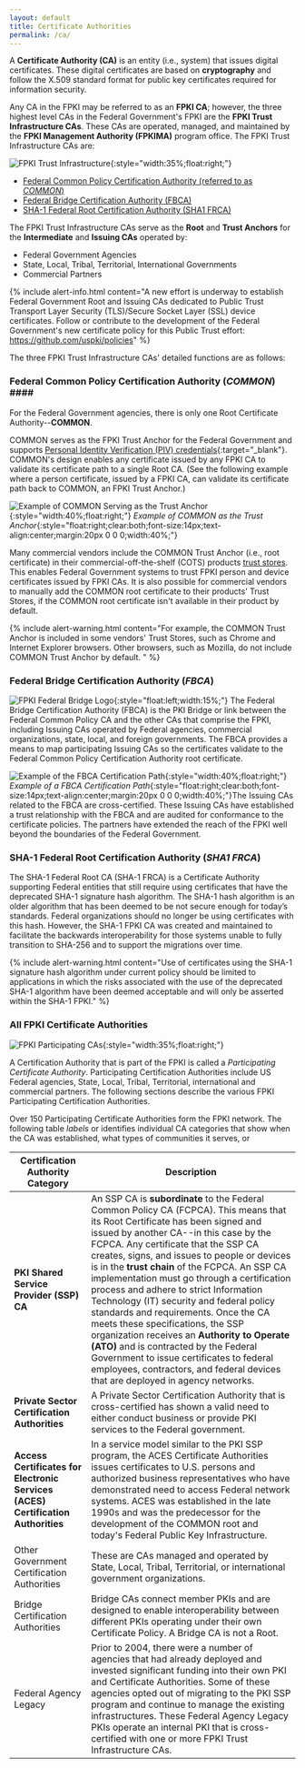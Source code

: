 ```yaml
---
layout: default
title: Certificate Authorities
permalink: /ca/
---
```


A **Certificate Authority (CA)** is an entity (i.e., system) that issues digital certificates. These digital certificates are based on **cryptography** and follow the X.509 standard format for public key certificates required for information security. <!-- Term is "X.509 standard"... Definition correct? -->

Any CA in the FPKI may be referred to as an **FPKI CA**; however, the three highest level CAs in the Federal Government's FPKI are the **FPKI Trust Infrastructure CAs**. These CAs are operated, managed, and maintained by the **FPKI Management Authority (FPKIMA)** program office. The FPKI Trust Infrastructure CAs are:

![FPKI Trust Infrastructure]({{site.baseurl}}/img/fpki_trust_cas.png){:style="width:35%;float:right;"}

* [Federal Common Policy Certification Authority (referred to as _COMMON_)](#federal-common-policy-certification-authority-common)
* [Federal Bridge Certification Authority (FBCA)](#federal-bridge-certification-authority-fbca)
* [SHA-1 Federal Root Certification Authority (SHA1 FRCA)](#sha-1-federal-root-certification-authority-sha1-frca)

The FPKI Trust Infrastructure CAs serve as the **Root** and **Trust Anchors** for the **Intermediate** and **Issuing CAs** operated by:

  * Federal Government Agencies
  * State, Local, Tribal, Territorial, International Governments
  * Commercial Partners  

{% include alert-info.html content="A new effort is underway to establish Federal Government Root and Issuing CAs <!-- In this case, Root is not referring back to the idea that the FPKI Trust Infrastructure CAs are the "Root" as stated above?-->dedicated to Public Trust Transport Layer Security (TLS)/Secure Socket Layer (SSL) device certificates. <!--Suggest adding a lay-person's explanation of how Root and Issuing CAs in this case relate to P.T. TLS/SSL device certicates, what these devices are, and why this is important. -->Follow or contribute to the development of the Federal Government's new certificate policy for this Public Trust effort: https://github.com/uspki/policies" %}

The three FPKI Trust Infrastructure CAs' detailed functions are as follows:

### Federal Common Policy Certification Authority (_COMMON_) #### <!-- What do the 4 hash marks do re: formatting? --> 

For the Federal Government agencies, there is only one Root Certificate Authority--**COMMON**. 

COMMON serves as the FPKI Trust Anchor for the Federal Government and supports [Personal Identity Verification (PIV) credentials](https://piv.idmanagement.gov/#what-is-piv){:target="_blank"}. COMMON's design enables any certificate issued by any FPKI CA to validate its certificate path to a single Root CA. <!-- The uninitiated may not understand what the previous sentence means. Translation for lay audience? -->(See the following example where a person certificate, issued by a FPKI CA, can validate its certificate path back to COMMON, an FPKI Trust Anchor.)

![Example of COMMON Serving as the Trust Anchor]({{site.baseurl}}/img/fcpca-chainV5.png){:style="width:40%;float:right;"}
*Example of COMMON as the Trust Anchor*{:style="float:right;clear:both;font-size:14px;text-align:center;margin:20px 0 0 0;width:40%;"}

Many commercial vendors include the COMMON Trust Anchor (i.e., root certificate) in their commercial-off-the-shelf (COTS) products <!--product(s)? for what?  Give example. --> [trust stores](../truststores/). This enables Federal Government systems to trust FPKI person and device certificates issued by FPKI CAs. It is also possible for commercial vendors to manually add the COMMON root certificate to <!-- Correct? -->their products' Trust Stores, if the COMMON root certificate isn't available in their product by default. <!-- By default = meaning? -->

{% include alert-warning.html content="For example, the COMMON Trust Anchor <!-- Inconsistent terms:  "COMMON root certificate" above vs. "COMMON Trust Anchor" here? -->is included in some vendors' Trust Stores, such as Chrome and Internet Explorer browsers. Other browsers, such as Mozilla, do not include COMMON Trust Anchor by default. " %}

### Federal Bridge Certification Authority (_FBCA_)

![FPKI Federal Bridge Logo]({{site.baseurl}}/img/fbca-logo.png){:style="float:left;width:15%;"}
The Federal Bridge Certification Authority (FBCA) is the PKI Bridge or link between the Federal Common Policy CA and the other CAs that comprise the FPKI, including Issuing CAs operated by Federal agencies, commercial organizations, state, local, and foreign governments. The FBCA provides a means to map participating Issuing CAs so the certificates validate to the Federal Common Policy Certification Authority root certificate.

![Example of the FBCA Certification Path]({{site.baseurl}}/img/fbca-chainV2.png){:style="width:40%;float:right;"}
*Example of a FBCA Certification Path*{:style="float:right;clear:both;font-size:14px;text-align:center;margin:20px 0 0 0;width:40%;"}The Issuing CAs related to the FBCA are cross-certified.  These Issuing CAs have established a trust relationship with the FBCA and are audited for conformance to the certificate policies. The partners have extended the reach of the FPKI well beyond the boundaries of the Federal Government.

### SHA-1 Federal Root Certification Authority (_SHA1 FRCA_)

The SHA-1 Federal Root CA (SHA-1 FRCA) is a Certificate Authority supporting Federal entities that still require using certificates that have the deprecated SHA-1 signature hash algorithm. The SHA-1 hash algorithm is an older algorithm that has been deemed to be not secure enough for today’s standards.  Federal organizations should no longer be using certificates with this hash.  However, the SHA-1 FPKI CA was created and maintained to facilitate the backwards interoperability for those systems unable to fully transition to SHA-256 and to support the migrations over time.

{% include alert-warning.html content="Use of certificates using the SHA-1 signature hash algorithm under current policy should be limited to applications in which the risks associated with the use of the deprecated SHA-1 algorithm have been deemed acceptable and will only be asserted within the SHA-1 FPKI." %}

### All FPKI Certificate Authorities

![FPKI Participating CAs]({{site.baseurl}}/img/participatingCAsV3.png){:style="width:35%;float:right;"}

A Certification Authority that is part of the FPKI is called a *Participating Certificate Authority*. Participating Certification Authorities include US Federal agencies, State, Local, Tribal, Territorial, international and commercial partners. The following sections describe the various FPKI Participating Certification Authorities.

Over 150 Participating Certificate Authorities form the FPKI network. The following table _labels_ or identifies individual CA categories that show when the CA was established, what types of communities it serves, or <!-- Or...?? -->


|**Certification Authority Category**|**Description**|
|-----------|---------------|
| **PKI Shared Service Provider (SSP) CA** | An SSP CA is **subordinate** to the Federal Common Policy CA (FCPCA). This means that its Root Certificate has been signed and issued by another CA--in this case by the FCPCA. Any certificate that the SSP CA creates, signs, and issues to people or devices is in the **trust chain** of the FCPCA. An SSP CA implementation must go through a certification process and adhere to strict Information Technology (IT) security and federal policy standards and requirements.  Once the CA meets these specifications, the SSP organization receives an **Authority to Operate (ATO)** and is contracted by the Federal Government to issue certificates to federal employees, contractors, and federal devices that are deployed in agency networks. |
| **Private Sector Certification Authorities** | A Private Sector Certification Authority that is cross-certified has shown a valid need to either conduct business or provide PKI services to the Federal government. |
| **Access Certificates for Electronic Services (ACES) Certification Authorities** | In a service model similar to the PKI SSP program, the ACES Certificate Authorities issues certificates to U.S. persons and authorized business representatives who have demonstrated need to access Federal network systems.  ACES was established in the late 1990s and was the predecessor for the development of the COMMON root and today's Federal Public Key Infrastructure. |
| Other Government Certification Authorities | These are CAs managed and operated by State, Local, Tribal, Territorial, or international government organizations. |
| Bridge Certification Authorities | Bridge CAs connect member PKIs and are designed to enable interoperability between different PKIs operating under their own Certificate Policy. A Bridge CA is not a Root. |
| Federal Agency Legacy | Prior to 2004, there were a number of agencies that had already deployed and invested significant funding into their own PKI and Certificate Authorities. Some of these agencies opted out of migrating to the PKI SSP program and continue to manage the existing infrastructures. These Federal Agency Legacy PKIs operate an internal PKI that is cross-certified with one or more FPKI Trust Infrastructure CAs.|
